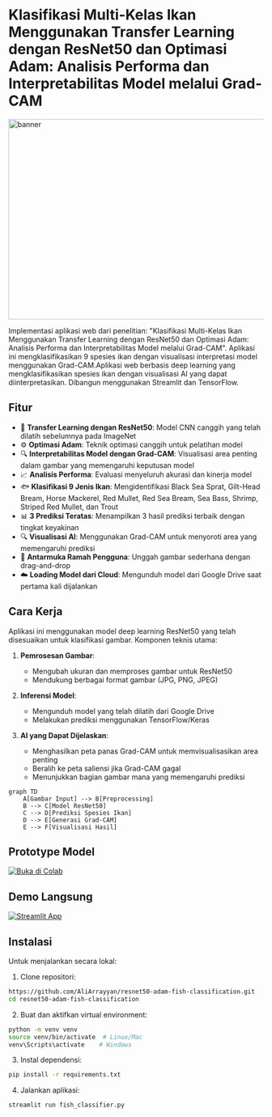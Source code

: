 # Klasifikasi Multi-Kelas Ikan Menggunakan Transfer Learning dengan ResNet50 dan Optimasi Adam: Analisis Performa dan Interpretabilitas Model melalui Grad-CAM

<img width="1584" height="396" alt="banner" src="https://github.com/user-attachments/assets/f046e4ed-7bcd-4aa0-b4ec-c8b6afd56090" />

Implementasi aplikasi web dari penelitian: "Klasifikasi Multi-Kelas Ikan Menggunakan Transfer Learning dengan ResNet50 dan Optimasi Adam: Analisis Performa dan Interpretabilitas Model melalui Grad-CAM". Aplikasi ini mengklasifikasikan 9 spesies ikan dengan visualisasi interpretasi model menggunakan Grad-CAM.Aplikasi web berbasis deep learning yang mengklasifikasikan spesies ikan dengan visualisasi AI yang dapat diinterpretasikan. Dibangun menggunakan Streamlit dan TensorFlow.

## Fitur

- 🧠 **Transfer Learning dengan ResNet50**: Model CNN canggih yang telah dilatih sebelumnya pada ImageNet
- ⚙️ **Optimasi Adam**: Teknik optimasi canggih untuk pelatihan model
- 🔍 **Interpretabilitas Model dengan Grad-CAM**: Visualisasi area penting dalam gambar yang memengaruhi keputusan model
- 📈 **Analisis Performa**: Evaluasi menyeluruh akurasi dan kinerja model
- 🐟 **Klasifikasi 9 Jenis Ikan**: Mengidentifikasi Black Sea Sprat, Gilt-Head Bream, Horse Mackerel, Red Mullet, Red Sea Bream, Sea Bass, Shrimp, Striped Red Mullet, dan Trout
- 📊 **3 Prediksi Teratas**: Menampilkan 3 hasil prediksi terbaik dengan tingkat keyakinan
- 🔍 **Visualisasi AI**: Menggunakan Grad-CAM untuk menyoroti area yang memengaruhi prediksi
- 🚀 **Antarmuka Ramah Pengguna**: Unggah gambar sederhana dengan drag-and-drop
- ☁️ **Loading Model dari Cloud**: Mengunduh model dari Google Drive saat pertama kali dijalankan

## Cara Kerja

Aplikasi ini menggunakan model deep learning ResNet50 yang telah disesuaikan untuk klasifikasi gambar. Komponen teknis utama:

1. **Pemrosesan Gambar**: 
   - Mengubah ukuran dan memproses gambar untuk ResNet50
   - Mendukung berbagai format gambar (JPG, PNG, JPEG)
   
2. **Inferensi Model**:
   - Mengunduh model yang telah dilatih dari Google Drive
   - Melakukan prediksi menggunakan TensorFlow/Keras
   
3. **AI yang Dapat Dijelaskan**:
   - Menghasilkan peta panas Grad-CAM untuk memvisualisasikan area penting
   - Beralih ke peta saliensi jika Grad-CAM gagal
   - Menunjukkan bagian gambar mana yang memengaruhi prediksi

```mermaid
graph TD
    A[Gambar Input] --> B[Preprocessing]
    B --> C[Model ResNet50]
    C --> D[Prediksi Spesies Ikan]
    D --> E[Generasi Grad-CAM]
    E --> F[Visualisasi Hasil]
```
## Prototype Model

[![Buka di Colab](https://colab.research.google.com/assets/colab-badge.svg)](https://colab.research.google.com/drive/1QM7UcGnMTVDAS0npJxhLk4LwIj97I53T?usp=sharing)

## Demo Langsung

[![Streamlit App](https://static.streamlit.io/badges/streamlit_badge_black_white.svg)](https://your-app-url.streamlit.app/)

## Instalasi

Untuk menjalankan secara lokal:

1. Clone repositori:
```bash
https://github.com/AliArrayyan/resnet50-adam-fish-classification.git
cd resnet50-adam-fish-classification
```
2. Buat dan aktifkan virtual environment:
```bash
python -m venv venv
source venv/bin/activate  # Linux/Mac
venv\Scripts\activate    # Windows
```
3. Instal dependensi:
```bash
pip install -r requirements.txt
```
4. Jalankan aplikasi:
```bash
streamlit run fish_classifier.py
```
